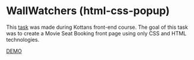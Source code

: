 # WallWatchers (html-css-popup)

This [task](https://github.com/kottans/frontend/blob/master/tasks/html-movie-seat-booking.md) was made during Kottans front-end course.
The goal of this task was to create a Movie Seat Booking front page using only CSS and HTML technologies.

[DEMO](https://usides.github.io/wallWatchers/)
